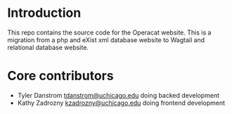 Introduction
============

This repo contains the source code for the Operacat website. This is a migration from a php and eXist xml database website to Wagtail and relational database website. 

Core contributors
=================

- Tyler Danstrom <tdanstrom@uchicago.edu> doing backed development
- Kathy Zadrozny <kzadrozny@uchicago.edu> doing frontend development
